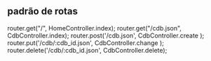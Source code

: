 ## padrão de rotas
router.get("/", HomeController.index);
router.get("/cdb.json", CdbController.index);
router.post('/cdb.json', CdbController.create );
router.put('/cdb/:cdb_id.json', CdbController.change );
router.delete('/cdb/:cdb_id.json', CdbController.delete);

